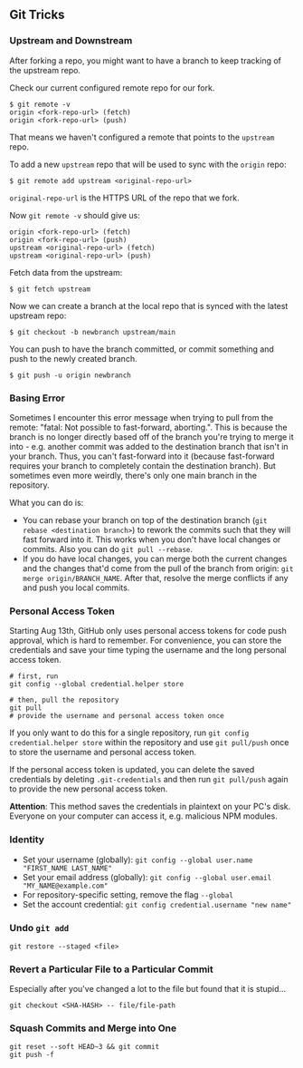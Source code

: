 ## Git Tricks

### Upstream and Downstream

After forking a repo, you might want to have a branch to keep tracking of the upstream repo.

Check our current configured remote repo for our fork.

```
$ git remote -v
origin <fork-repo-url> (fetch)
origin <fork-repo-url> (push)
```

That means we haven't configured a remote that points to the `upstream` repo.

To add a new `upstream` repo that will be used to sync with the `origin` repo:

```
$ git remote add upstream <original-repo-url>
```

`original-repo-url` is the HTTPS URL of the repo that we fork.

Now `git remote -v` should give us:

```
origin <fork-repo-url> (fetch)
origin <fork-repo-url> (push)
upstream <original-repo-url> (fetch)
upstream <original-repo-url> (push)
```

Fetch data from the upstream:

```
$ git fetch upstream
```

Now we can create a branch at the local repo that is synced with the latest upstream repo:

```
$ git checkout -b newbranch upstream/main
```

You can push to have the branch committed, or commit something and push to the newly created branch.

```
$ git push -u origin newbranch
```

### Basing Error

Sometimes I encounter this error message when trying to pull from the remote: "fatal: Not possible to fast-forward, aborting.". This is because the branch is no longer directly based off of the branch you're trying to merge it into - e.g. another commit was added to the destination branch that isn't in your branch. Thus, you can't fast-forward into it (because fast-forward requires your branch to completely contain the destination branch).
But sometimes even more weirdly, there's only one main branch in the repository.

What you can do is:
- You can rebase your branch on top of the destination branch (`git rebase <destination branch>`) to rework the commits such that they will fast forward into it. This works when you don't have local changes or commits. Also you can do `git pull --rebase`.
- If you do have local changes, you can merge both the current changes and the changes that'd come from the pull of the branch from origin: `git merge origin/BRANCH_NAME`. After that, resolve the merge conflicts if any and push you local commits.

### Personal Access Token

Starting Aug 13th, GitHub only uses personal access tokens for code push approval, which is hard to remember.
For convenience, you can store the credentials and save your time typing the username and the long personal access token.

```
# first, run
git config --global credential.helper store

# then, pull the repository
git pull
# provide the username and personal access token once
```

If you only want to do this for a single repository, run `git config credential.helper store` within the repository and use `git pull/push` once to store the username and personal access token.

If the personal access token is updated, you can delete the saved credentials by deleting `.git-credentials` and then run `git pull/push` again to provide the new personal access token.

**Attention**: This method saves the credentials in plaintext on your PC's disk. Everyone on your computer can access it, e.g. malicious NPM modules.

### Identity

- Set your username (globally): `git config --global user.name "FIRST_NAME LAST_NAME"`
- Set your email address (globally): `git config --global user.email "MY_NAME@example.com"`
- For repository-specific setting, remove the flag `--global`
- Set the account credential: `git config credential.username "new name"`

### Undo `git add`

```
git restore --staged <file>
```

### Revert a Particular File to a Particular Commit

Especially after you've changed a lot to the file but found that it is stupid...

```
git checkout <SHA-HASH> -- file/file-path
```

### Squash Commits and Merge into One

```
git reset --soft HEAD~3 && git commit
git push -f
```
